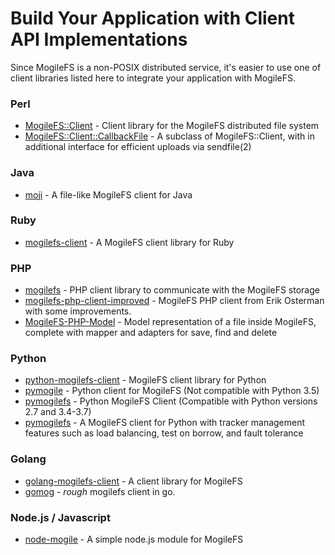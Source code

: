# Build Your Application with Client API Implementations
Since MogileFS is a non-POSIX distributed service, it's easier to use one of client libraries listed here to integrate your application with MogileFS.

### Perl ###
  * [MogileFS::Client](http://search.cpan.org/dist/MogileFS-Client/)  - Client library for the MogileFS distributed file system
  * [MogileFS::Client::CallbackFile](http://search.cpan.org/dist/MogileFS-Client-Async/lib/MogileFS/Client/CallbackFile.pm) - A subclass of MogileFS::Client, with in additional interface for efficient uploads via sendfile(2)

### Java ###
  * [moji](https://github.com/lastfm/moji) - A file-like MogileFS client for Java

### Ruby ###
  * [mogilefs-client](https://yhbt.net/mogilefs-client/) - A MogileFS client library for Ruby
  
### PHP ###
  * [mogilefs](http://pecl.php.net/package/mogilefs/) - PHP client library to communicate with the MogileFS storage
  * [mogilefs-php-client-improved](http://github.com/ash2k/mogilefs-php-client-improved) - MogileFS PHP client from Erik Osterman with some improvements.
  * [MogileFS-PHP-Model](https://github.com/Yuav/MogileFS-PHP-Model) - Model representation of a file inside MogileFS, complete with mapper and adapters for save, find and delete

### Python ###
  * [python-mogilefs-client](https://github.com/csakatoku/python-mogilefs-client) - MogileFS client library for Python
  * [pymogile](https://github.com/AloneRoad/pymogile) - Python client for MogileFS (Not compatible with Python 3.5)
  * [pymogilefs](https://github.com/bwind/pymogilefs) - Python MogileFS Client (Compatible with Python versions 2.7 and 3.4-3.7)
  * [pymogilefs](https://github.com/hrchu/pymogilefs) - A MogileFS client for Python with tracker management features such as load balancing, test on borrow, and fault tolerance 

### Golang ###
  * [golang-mogilefs-client](https://github.com/adrian-bl/golang-mogilefs-client) - A client library for MogileFS
  * [gomog](https://github.com/apalmblad/gomog) - *rough* mogilefs client in go.


### Node.js / Javascript ###
  * [node-mogile](https://github.com/headzoo/node-mogile) - A simple node.js module for MogileFS


